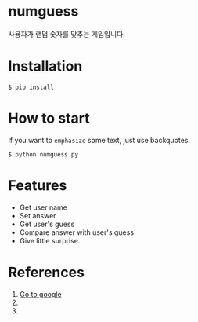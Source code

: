 # numguess

사용자가 랜덤 숫자를 맞추는 게임입니다.

# Installation

```shell
$ pip install
```
# How to start

If you want to `emphasize` some text, just use backquotes.

```shell
$ python numguess.py
```

# Features

- Get user name
- Set answer
- Get user's guess
- Compare answer with user's guess
- Give little surprise.

# References

1. [Go to google](http://www.google.com)
2.
3.
